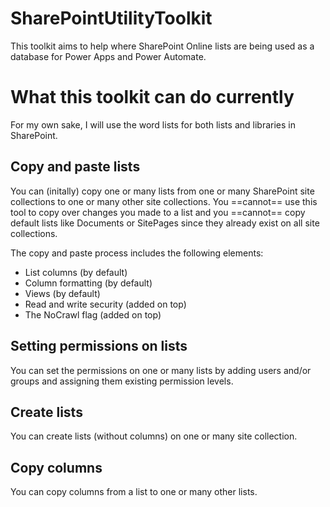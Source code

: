 # SharePointUtilityToolkit

This toolkit aims to help where SharePoint Online lists are being used as a database for Power Apps and Power Automate. 

# What this toolkit can do currently
For my own sake, I will use the word lists for both lists and libraries in SharePoint.

## Copy and paste lists
You can (initally) copy one or many lists from one or many SharePoint site collections to one or many other site collections. You ==cannot== use this tool to copy over changes you made to a list and you ==cannot== copy default lists like Documents or SitePages since they already exist on all site collections.

The copy and paste process includes the following elements: 
- List columns (by default)
- Column formatting (by default)
- Views (by default)
- Read and write security (added on top)
- The NoCrawl flag (added on top)

## Setting permissions on lists
You can set the permissions on one or many lists by adding users and/or groups and assigning them existing permission levels. 

## Create lists
You can create lists (without columns) on one or many site collection.

## Copy columns
You can copy columns from a list to one or many other lists.
